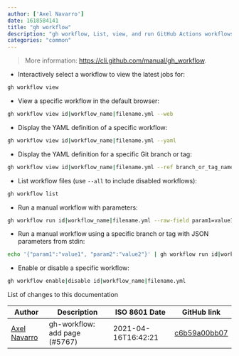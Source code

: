 ```yaml
---
author: ['Axel Navarro']
date: 1618584141
title: "gh workflow"
description: "gh workflow, List, view, and run GitHub Actions workflows."
categories: "common"
---
```

> More information: <https://cli.github.com/manual/gh_workflow>.

- Interactively select a workflow to view the latest jobs for:

```bash
gh workflow view
```

- View a specific workflow in the default browser:

```bash
gh workflow view id|workflow_name|filename.yml --web
```

- Display the YAML definition of a specific workflow:

```bash
gh workflow view id|workflow_name|filename.yml --yaml
```

- Display the YAML definition for a specific Git branch or tag:

```bash
gh workflow view id|workflow_name|filename.yml --ref branch_or_tag_name --yaml
```

- List workflow files (use `--all` to include disabled workflows):

```bash
gh workflow list
```

- Run a manual workflow with parameters:

```bash
gh workflow run id|workflow_name|filename.yml --raw-field param1=value1 --raw-field param2=value2
```

- Run a manual workflow using a specific branch or tag with JSON parameters from stdin:

```bash
echo '{"param1":"value1", "param2":"value2"}' | gh workflow run id|workflow_name|filename.yml --ref branch_or_tag_name
```

- Enable or disable a specific workflow:

```bash
gh workflow enable|disable id|workflow_name|filename.yml
```
List of changes to this documentation


Author | Description | ISO 8601 Date | GitHub link
------|-----|-----|-----
[Axel Navarro](mailto:navarroaxel@gmail.com) | gh-workflow: add page (#5767) | 2021-04-16T16:42:21 | [c6b59a00bb07](https://github.com/tldr-pages/tldr/commit/c6b59a00bb07a617d4a81022b133ebd990733fa2)

